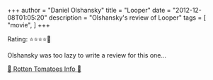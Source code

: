 +++
author = "Daniel Olshansky"
title = "Looper"
date = "2012-12-08T01:05:20"
description = "Olshansky's review of Looper"
tags = [
    "movie",
]
+++

Rating: ⭐⭐⭐⭐🌟

Olshansky was too lazy to write a review for this one...

[🍅 Rotten Tomatoes Info 🍅](https://www.rottentomatoes.com//m/looper)